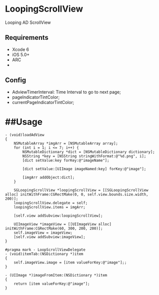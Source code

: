 # LoopingScrollView
Looping AD ScrollView

## Requirements

* Xcode 6
* iOS 5.0+
* ARC
* 

## Config
*  AdviewTimerInterval: Time Interval to go to next page;
*  pageIndicatorTintColor;
*  currentPageIndicatorTintColor;

##Usage
============
```
- (void)loadAdView
{
    NSMutableArray *imgArr = [NSMutableArray array];
    for (int i = 1; i <= 7; i++) {
        NSMutableDictionary *dict = [NSMutableDictionary dictionary];
        NSString *key = [NSString stringWithFormat:@"%d.png", i];
        [dict setValue:key forKey:@"imageName"];
        
        [dict setValue:[UIImage imageNamed:key] forKey:@"image"];
        
        [imgArr addObject:dict];
    }
    
    SGLoopingScrollView *loopingScrollView = [[SGLoopingScrollView alloc] initWithFrame:CGRectMake(0, 0, self.view.bounds.size.width, 200)];
    loopingScrollView.delegate = self;
    loopingScrollView.items = imgArr;
    
    [self.view addSubview:loopingScrollView];
    
    UIImageView *imageView = [[UIImageView alloc] initWithFrame:CGRectMake(60, 300, 200, 200)];
    self.imageView = imageView;
    [self.view addSubview:imageView];
}

#pragma mark - LoopScrollViewDelegate
- (void)itemTab:(NSDictionary *)item
{
    self.imageView.image = [item valueForKey:@"image"];;
}

- (UIImage *)imageFromItem:(NSDictionary *)item
{
    return [item valueForKey:@"image"];
}

```
